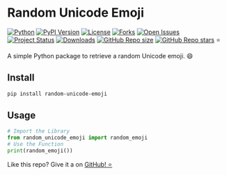 # Random Unicode Emoji

[![Python](https://img.shields.io/pypi/pyversions/random-unicode-emoji)](https://pypi.org/project/random-unicode-emoji/)
[![PyPI Version](https://img.shields.io/pypi/v/random-unicode-emoji)](https://pypi.org/project/random-unicode-emoji/)
[![License](https://img.shields.io/badge/license-MIT-green.svg)](https://github.com/NicPWNs/random_unicode_emoji/blob/main/LICENSE.rst)
[![Forks](https://img.shields.io/github/forks/NicPWNs/random-unicode-emoji.svg)](https://github.com/NicPWNs/random-unicode-emoji/forks)
[![Open Issues](https://img.shields.io/github/issues/NicPWNs/random-unicode-emoji.svg)](https://github.com/NicPWNs/random-unicode-emoji/issues)
[![Project Status](http://www.repostatus.org/badges/latest/active.svg)](http://www.repostatus.org/#active)
[![Downloads](https://pepy.tech/badge/random-unicode-emoji)](https://pepy.tech/project/random-unicode-emoji)
[![GitHub Repo size](https://img.shields.io/github/repo-size/NicPWNs/random-unicode-emoji)](https://github.com/NicPWNs/random_unicode_emoji)
[![GitHub Repo stars](https://img.shields.io/github/stars/NicPWNs/random-unicode-emoji)](https://github.com/NicPWNs/random_unicode_emoji/stargazers) ⭐

A simple Python package to retrieve a random Unicode emoji. 😄

## Install

```bash
pip install random-unicode-emoji
```

## Usage

```py
# Import the Library
from random_unicode_emoji import random_emoji
# Use the Function
print(random_emoji())
```

Like this repo? Give it a on [GitHub! ⭐](https://github.com/NicPWNs/random_unicode_emoji)
